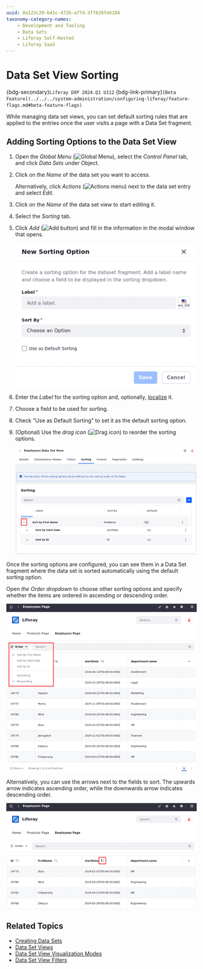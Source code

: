 ```yaml
---
uuid: 0a123c29-b41c-472b-a77d-3f7639fe6104
taxonomy-category-names:
    - Development and Tooling
    - Data Sets
    - Liferay Self-Hosted
    - Liferay SaaS
---
```


# Data Set View Sorting

{bdg-secondary}`Liferay DXP 2024.Q1 U112`
{bdg-link-primary}`[Beta Feature](../../../system-administration/configuring-liferay/feature-flags.md#beta-feature-flags)`

While managing data set views, you can set default sorting rules that are applied to the entries once the user visits a page with a Data Set fragment.

## Adding Sorting Options to the Data Set View

1. Open the *Global Menu* (![Global Menu](../../../images/icon-applications-menu.png)), select the *Control Panel* tab, and click *Data Sets* under Object.

1. Click on the *Name* of the data set you want to access.

   Alternatively, click *Actions* (![Actions menu](../../../images/icon-actions.png)) next to the data set entry and select *Edit*.

1. Click on the *Name* of the data set view to start editing it.

1. Select the *Sorting* tab.

1. Click *Add* (![Add button](../../../images/icon-add.png)) and fill in the information in the modal window that opens.

   ![Add a sorting option to the data set view.](./data-set-view-sorting/images/01.png)

1. Enter the *Label* for the sorting option and, optionally, [localize](./data-set-view-visualization-modes.md#editing-and-localizing-labels) it.

1. Choose a field to be used for sorting.

1. Check "Use as Default Sorting" to set it as the default sorting option.

1. (Optional) Use the *drag icon* (![Drag icon](../../../images/icon-drag.png)) to reorder the sorting options.

   ![Use the drag icon to reorder the sorting options.](./data-set-view-sorting/images/02.png)

Once the sorting options are configured, you can see them in a Data Set fragment where the data set is sorted automatically using the default sorting option.

Open *the Order dropdown* to choose other sorting options and specify whether the items are ordered in ascending or descending order.

![The Order dropdown appears at the top of your Data Set fragment.](./data-set-view-sorting/images/03.png)

Alternatively, you can use the arrows next to the fields to sort. The upwards arrow indicates ascending order, while the downwards arrow indicates descending order.

![Use the arrows next to the fields to sort entries.](./data-set-view-sorting/images/04.png)


## Related Topics

- [Creating Data Sets](../creating-data-sets.md)
- [Data Set Views](../data-set-views.md)
- [Data Set View Visualization Modes](./data-set-view-visualization-modes.md)
- [Data Set View Filters](./data-set-view-filters.md)
